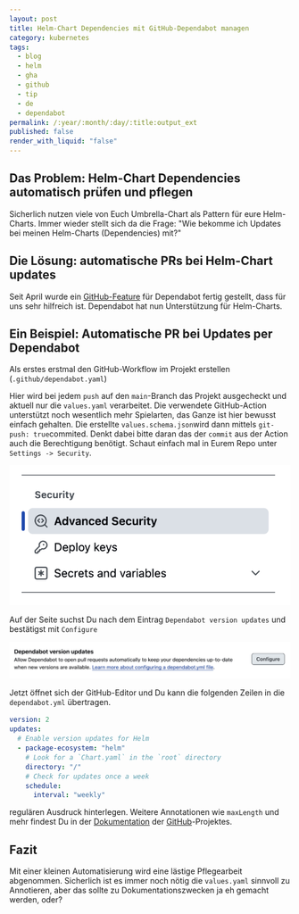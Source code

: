 ```yaml
---
layout: post
title: Helm-Chart Dependencies mit GitHub-Dependabot managen
category: kubernetes
tags:
  - blog
  - helm
  - gha
  - github
  - tip
  - de
  - dependabot
permalink: /:year/:month/:day/:title:output_ext
published: false
render_with_liquid: "false"
---
```


## Das Problem: Helm-Chart Dependencies automatisch prüfen und pflegen
Sicherlich nutzen viele von Euch Umbrella-Chart als Pattern für eure Helm-Charts. Immer wieder stellt sich da die Frage: "Wie bekomme ich Updates bei meinen Helm-Charts (Dependencies) mit?"

## Die Lösung: automatische PRs bei Helm-Chart updates
Seit April wurde ein [GitHub-Feature](https://github.com/dependabot/dependabot-core/issues/2237) für Dependabot fertig gestellt, dass für uns sehr hilfreich ist. Dependabot hat nun Unterstützung für Helm-Charts.

## Ein Beispiel:  Automatische PR bei Updates per Dependabot
Als erstes erstmal den GitHub-Workflow im Projekt erstellen (`.github/dependabot.yaml`)

Hier wird bei jedem `push` auf den `main`-Branch das Projekt ausgecheckt und aktuell nur die `values.yaml` verarbeitet. Die verwendete GitHub-Action unterstützt noch wesentlich mehr Spielarten, das Ganze ist hier bewusst einfach gehalten. Die erstellte `values.schema.json`wird dann mittels `git-push: true`commited. Denkt dabei bitte daran das der `commit` aus der Action auch die Berechtigung benötigt.  Schaut einfach mal in Eurem Repo unter `Settings -> Security`.

![GitHub-Security Settings](assets/images/gh-adv-security.png)

Auf der Seite suchst Du nach dem Eintrag `Dependabot version updates` und bestätigst mit `Configure`

![Dependabot Settings](assets/images/gh-dependabot-version.png)

Jetzt öffnet sich der GitHub-Editor und Du kann die folgenden Zeilen in die `dependabot.yml` übertragen.
```yaml
version: 2
updates:
  # Enable version updates for Helm
  - package-ecosystem: "helm"
    # Look for a `Chart.yaml` in the `root` directory
    directory: "/"
    # Check for updates once a week
    schedule:
      interval: "weekly"
```

regulären Ausdruck hinterlegen. Weitere Annotationen wie `maxLength` und mehr findest Du in der [Dokumentation](https://github.com/losisin/helm-values-schema-json/tree/main/docs) der [GitHub](https://github.com/losisin/helm-values-schema-json)-Projektes.
## Fazit
Mit einer kleinen Automatisierung wird eine lästige Pflegearbeit abgenommen. Sicherlich ist es immer noch nötig die `values.yaml` sinnvoll zu Annotieren, aber das sollte zu Dokumentationszwecken ja eh gemacht werden, oder?